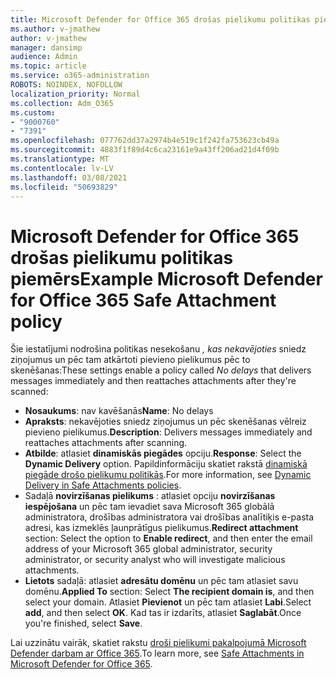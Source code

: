 ```yaml
---
title: Microsoft Defender for Office 365 drošas pielikumu politikas piemērs
ms.author: v-jmathew
author: v-jmathew
manager: dansimp
audience: Admin
ms.topic: article
ms.service: o365-administration
ROBOTS: NOINDEX, NOFOLLOW
localization_priority: Normal
ms.collection: Adm_O365
ms.custom:
- "9000760"
- "7391"
ms.openlocfilehash: 077762dd37a2974b4e519c1f242fa753623cb49a
ms.sourcegitcommit: 4883f1f89d4c6ca23161e9a43ff206ad21d4f09b
ms.translationtype: MT
ms.contentlocale: lv-LV
ms.lasthandoff: 03/08/2021
ms.locfileid: "50693829"
---
```

# <a name="example-microsoft-defender-for-office-365-safe-attachment-policy"></a><span data-ttu-id="962ba-102">Microsoft Defender for Office 365 drošas pielikumu politikas piemērs</span><span class="sxs-lookup"><span data-stu-id="962ba-102">Example Microsoft Defender for Office 365 Safe Attachment policy</span></span>

<span data-ttu-id="962ba-103">Šie iestatījumi nodrošina politikas nesekošanu *, kas nekavējoties* sniedz ziņojumus un pēc tam atkārtoti pievieno pielikumus pēc to skenēšanas:</span><span class="sxs-lookup"><span data-stu-id="962ba-103">These settings enable a policy called *No delays* that delivers messages immediately and then reattaches attachments after they're scanned:</span></span>

- <span data-ttu-id="962ba-104">**Nosaukums**: nav kavēšanās</span><span class="sxs-lookup"><span data-stu-id="962ba-104">**Name**: No delays</span></span>
- <span data-ttu-id="962ba-105">**Apraksts**: nekavējoties sniedz ziņojumus un pēc skenēšanas vēlreiz pievieno pielikumus.</span><span class="sxs-lookup"><span data-stu-id="962ba-105">**Description**: Delivers messages immediately and reattaches attachments after scanning.</span></span>
- <span data-ttu-id="962ba-106">**Atbilde**: atlasiet **dinamiskās piegādes** opciju.</span><span class="sxs-lookup"><span data-stu-id="962ba-106">**Response**: Select the **Dynamic Delivery** option.</span></span> <span data-ttu-id="962ba-107">Papildinformāciju skatiet rakstā [dinamiskā piegāde drošo pielikumu politikās](https://go.microsoft.com/fwlink/?linkid=2092328).</span><span class="sxs-lookup"><span data-stu-id="962ba-107">For more information, see [Dynamic Delivery in Safe Attachments policies](https://go.microsoft.com/fwlink/?linkid=2092328).</span></span>
- <span data-ttu-id="962ba-108">Sadaļā **novirzīšanas pielikums** : atlasiet opciju **novirzīšanas iespējošana** un pēc tam ievadiet sava Microsoft 365 globālā administratora, drošības administratora vai drošības analītiķis e-pasta adresi, kas izmeklēs ļaunprātīgus pielikumus.</span><span class="sxs-lookup"><span data-stu-id="962ba-108">**Redirect attachment** section: Select the option to **Enable redirect**, and then enter the email address of your Microsoft 365 global administrator, security administrator, or security analyst who will investigate malicious attachments.</span></span>
- <span data-ttu-id="962ba-109">**Lietots** sadaļā: atlasiet **adresātu domēnu** un pēc tam atlasiet savu domēnu.</span><span class="sxs-lookup"><span data-stu-id="962ba-109">**Applied To** section: Select **The recipient domain is**, and then select your domain.</span></span> <span data-ttu-id="962ba-110">Atlasiet **Pievienot** un pēc tam atlasiet **Labi**.</span><span class="sxs-lookup"><span data-stu-id="962ba-110">Select **add**, and then select **OK**.</span></span> <span data-ttu-id="962ba-111">Kad tas ir izdarīts, atlasiet **Saglabāt**.</span><span class="sxs-lookup"><span data-stu-id="962ba-111">Once you're finished, select **Save**.</span></span>

<span data-ttu-id="962ba-112">Lai uzzinātu vairāk, skatiet rakstu [droši pielikumi pakalpojumā Microsoft Defender darbam ar Office 365](https://go.microsoft.com/fwlink/?linkid=2092213).</span><span class="sxs-lookup"><span data-stu-id="962ba-112">To learn more, see [Safe Attachments in Microsoft Defender for Office 365](https://go.microsoft.com/fwlink/?linkid=2092213).</span></span>

